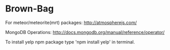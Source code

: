 Brown-Bag
=========

For meteor/meteorite(mrt) packages: http://atmospherejs.com/

MongoDB Operations: http://docs.mongodb.org/manual/reference/operator/

To install yelp npm package type 'npm install yelp' in terminal.

